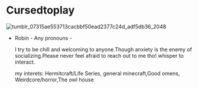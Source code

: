 # Cursedtoplay


![tumblr_07315ae553713cacbbf50ead2377c24d_adf5db36_2048](https://github.com/Desertflowers/Cursedtoplay/assets/165558471/9f3fb033-9634-4297-82f6-0e741baa9e9e)


-    Robin - Any pronouns -

        I try to be chill and welcoming to anyone.Though anxiety is the enemy of socializing.Please never feel afraid to reach out to me tho!
             whisper to interact.
  
       my interets: Hermitcraft/Life Series, general minecraft,Good omens, Weirdcore/horror,The owl house
